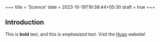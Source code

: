 +++
title = 'Science'
date = 2023-10-19T16:38:44+05:30
draft = true
+++

## Introduction

This is **bold** text, and this is *emphasized* text.
Visit the [Hugo](https://gohugo.io) website!
